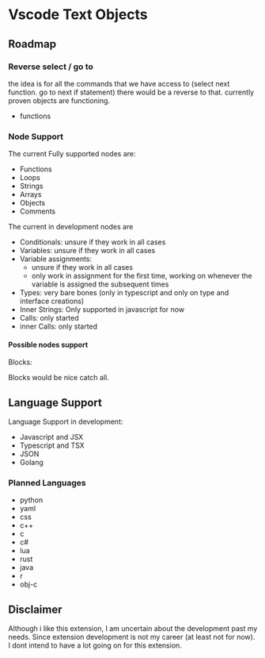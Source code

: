 # Vscode Text Objects

## Roadmap

### Reverse select / go to

the idea is for all the commands that we have access to (select next function. go to next if statement) there would be a reverse to that. currently proven objects are functioning.

-    functions

### Node Support

The current Fully supported nodes are:

-    Functions
-    Loops
-    Strings
-    Arrays
-    Objects
-    Comments

The current in development nodes are

-    Conditionals: unsure if they work in all cases
-    Variables: unsure if they work in all cases
-    Variable assignments:
     -    unsure if they work in all cases
     -    only work in assignment for the first time, working on whenever the variable is assigned the subsequent times
-    Types: very bare bones (only in typescript and only on type and interface creations)
-    Inner Strings: Only supported in javascript for now
-    Calls: only started
-    inner Calls: only started

#### Possible nodes support

Blocks:

Blocks would be nice catch all.

## Language Support

Language Support in development:

-    Javascript and JSX
-    Typescript and TSX
-    JSON
-    Golang

### Planned Languages

-    python
-    yaml
-    css
-    c++
-    c
-    c#
-    lua
-    rust
-    java
-    r
-    obj-c

## Disclaimer

Although i like this extension, I am uncertain about the development past my needs. Since extension development is not my career (at least not for now). I dont intend to have a lot going on for this extension.
